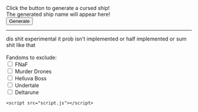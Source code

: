 <html lang="en">

<head>
    <meta charset="UTF-8">
    <meta name="viewport" content="width=device-width, 
                 initial-scale=1.0">
</head>

<body>
    <section>
    <label id="labelWithHTML">Click the button to generate a cursed ship!          </label>
    <br>
    <label id="label2">The generated ship name will appear here!          </label>
    <br>
    <button onclick="changeTextWithHTML()">Generate</button>
    <br>
    <hr>
    </section>
    <label id="warning">dis shit experimental it prob isn't implemented or half implemented or sum shit like that</label>
    <br>
    <br>
    <label id="exclusion">Fandoms to exclude:</label>
    <br>
    <input type="checkbox" id="fnaf-checkbox" name="fnaf" />
    <label for="fnaf-checkbox">FNaF</label>
    <br>
    <input type="checkbox" id="md-checkbox" name="murder-drones" />
    <label for="md-checkbox">Murder Drones</label>
    <br>
    <input type="checkbox" id="hb-checkbox" name="hb" />
    <label for="hb-checkbox">Helluva Boss</label>
    <br>
    <input type="checkbox" id="ut-checkbox" name="ut" />
    <label for="ut-checkbox">Undertale</label>
    <br>
    <input type="checkbox" id="dr-checkbox" name="dr" />
    <label for="dr-checkbox">Deltarune</label>

    <script src="script.js"></script>
</body>

</html>
